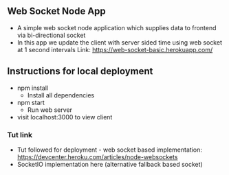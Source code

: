 
## Web Socket Node App ##
- A simple web socket node application which supplies data to frontend via bi-directional socket
- In this app we update the client with server sided time using web socket at 1 second intervals
Link: https://web-socket-basic.herokuapp.com/

## Instructions for local deployment ##
- npm install
    - Install all dependencies
- npm start
    - Run web server
- visit localhost:3000 to view client

### Tut link ###
- Tut followed for deployment - web socket based implementation: https://devcenter.heroku.com/articles/node-websockets
- SocketIO implementation here (alternative fallback based socket)